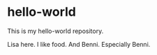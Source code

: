 # hello-world
This is my hello-world repository.

Lisa here. I like food. And Benni. Especially Benni.

